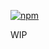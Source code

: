 [![npm](https://img.shields.io/npm/v/dotnet-runtime)](https://www.npmjs.com/package/dotnet-runtime)

WIP
